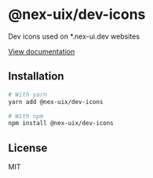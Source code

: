 # @nex-uix/dev-icons

Dev icons used on *.nex-ui.dev websites

[View documentation](https://nex-ui.dev/)

## Installation

```bash
# With yarn
yarn add @nex-uix/dev-icons

# With npm
npm install @nex-uix/dev-icons
```

## License

MIT
